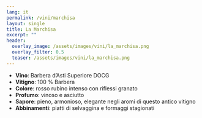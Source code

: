 ```yaml
---
lang: it
permalink: /vini/marchisa
layout: single
title: La Marchisa 
excerpt: "" 
header:
  overlay_image: /assets/images/vini/la_marchisa.png
  overlay_filter: 0.5
  teaser: /assets/images/vini/la_marchisa.png
---
```


- **Vino**: Barbera d’Asti Superiore DOCG
- **Vitigno**: 100 % Barbera
- **Colore**: rosso rubino intenso con riflessi granato
- **Profumo**: vinoso e asciutto
- **Sapore**: pieno, armonioso, elegante negli aromi di questo antico vitigno
- **Abbinamenti**: piatti di selvaggina e formaggi stagionati
